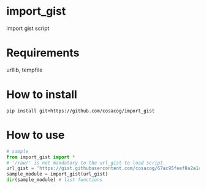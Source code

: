 # import_gist
import gist script

# Requirements
urllib, tempfile

# How to install

```
pip install git+https://github.com/cosacog/import_gist
```

# How to use
```py
# sample
from import_gist import *
# '/raw/' is not mandatory to the url_gist to load script.
url_gist = 'https://gist.githubusercontent.com/cosacog/67ac95feef8a2a1cd373d43a86fe2c9c'
sample_module = import_gist(url_gist)
dir(sample_module) # list functions
```
